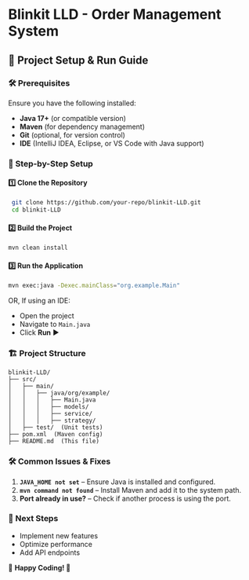 # Blinkit LLD - Order Management System

## 📌 Project Setup & Run Guide

### 🛠 Prerequisites
Ensure you have the following installed:
- **Java 17+** (or compatible version)
- **Maven** (for dependency management)
- **Git** (optional, for version control)
- **IDE** (IntelliJ IDEA, Eclipse, or VS Code with Java support)

### 🚀 Step-by-Step Setup

#### 1️⃣ Clone the Repository
```sh
 git clone https://github.com/your-repo/blinkit-LLD.git
 cd blinkit-LLD
```

#### 2️⃣ Build the Project
```sh
mvn clean install
```

#### 3️⃣ Run the Application
```sh
mvn exec:java -Dexec.mainClass="org.example.Main"
```

OR, If using an IDE:
- Open the project
- Navigate to `Main.java`
- Click **Run** ▶️

### 🏗 Project Structure
```
blinkit-LLD/
├── src/
│   ├── main/
│   │   ├── java/org/example/
│   │   │   ├── Main.java
│   │   │   ├── models/
│   │   │   ├── service/
│   │   │   ├── strategy/
│   ├── test/  (Unit tests)
├── pom.xml  (Maven config)
├── README.md  (This file)
```

### 🛠 Common Issues & Fixes
1. **`JAVA_HOME not set`** – Ensure Java is installed and configured.
2. **`mvn command not found`** – Install Maven and add it to the system path.
3. **Port already in use?** – Check if another process is using the port.

### 📌 Next Steps
- Implement new features
- Optimize performance
- Add API endpoints

🔹 **Happy Coding! 🚀**

